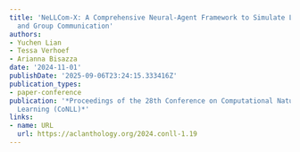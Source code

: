 ```yaml
---
title: 'NeLLCom-X: A Comprehensive Neural-Agent Framework to Simulate Language Learning
  and Group Communication'
authors:
- Yuchen Lian
- Tessa Verhoef
- Arianna Bisazza
date: '2024-11-01'
publishDate: '2025-09-06T23:24:15.333416Z'
publication_types:
- paper-conference
publication: '*Proceedings of the 28th Conference on Computational Natural Language
  Learning (CoNLL)*'
links:
- name: URL
  url: https://aclanthology.org/2024.conll-1.19
---
```

